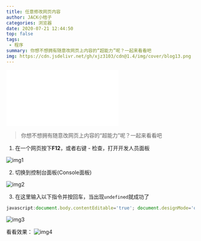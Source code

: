 ```yaml
---
title: 任意修改网页内容
author: JACK小桔子
categories: 浏览器
date: 2020-07-21 12:44:50
top: false
tags: 
 - 程序
summary: 你想不想拥有随意改网页上内容的“超能力”呢？一起来看看吧
img: https://cdn.jsdelivr.net/gh/xjz3103/cdn@1.4/img/cover/blog13.png
---
```

<iframe src="//player.bilibili.com/player.html?aid=456434418&bvid=BV1c5411a7tU&cid=215249908&page=1" scrolling="no" border="0" frameborder="no" framespacing="0" allowfullscreen="true"> </iframe>

> 你想不想拥有随意改网页上内容的“超能力”呢？一起来看看吧

1. 在一个网页按下**F12**，或者右键 - 检查，打开开发人员面板

![img1](https://s1.ax1x.com/2020/07/21/UoyBPP.png "© JACK小桔子")

2. 切换到控制台面板(Console面板)

![img2](https://s1.ax1x.com/2020/07/21/Uo61ds.png "© JACK小桔子")

3. 在这里输入以下指令并按回车，当出现`undefined`就成功了
```js
javascript:document.body.contentEditable='true'; document.designMode='on'; void 0
```

![img3](https://s1.ax1x.com/2020/07/21/UocSkn.png "© JACK小桔子")

看看效果：
![img4](https://s1.ax1x.com/2020/07/21/Uo2CsU.gif "© JACK小桔子")